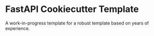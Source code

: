 # FastAPI Cookiecutter Template
A work-in-progress template for a robust template based on years of experience.
